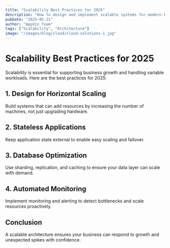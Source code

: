 ```yaml
---
title: "Scalability Best Practices for 2025"
description: "How to design and implement scalable systems for modern business needs."
pubDate: "2025-05-21"
author: "AppVin Team"
tags: ["Scalability", "Architecture"]
image: "/images/blog/cloud/cloud-solutions-1.jpg"
---
```


# Scalability Best Practices for 2025

Scalability is essential for supporting business growth and handling variable workloads. Here are the best practices for 2025:

## 1. Design for Horizontal Scaling
Build systems that can add resources by increasing the number of machines, not just upgrading hardware.

## 2. Stateless Applications
Keep application state external to enable easy scaling and failover.

## 3. Database Optimization
Use sharding, replication, and caching to ensure your data layer can scale with demand.

## 4. Automated Monitoring
Implement monitoring and alerting to detect bottlenecks and scale resources proactively.

## Conclusion
A scalable architecture ensures your business can respond to growth and unexpected spikes with confidence.
